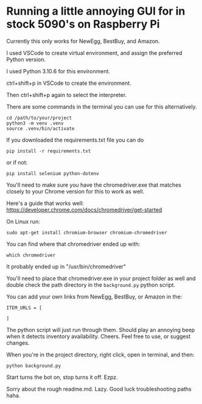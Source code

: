 # Running a little annoying GUI for in stock 5090's on Raspberry Pi

Currently this only works for NewEgg, BestBuy, and Amazon.

I used VSCode to create virtual environment, and assign the preferred Python version.

I used Python 3.10.6 for this environment.

ctrl+shift+p in VSCode to create the environment.

Then ctrl+shift+p again to select the interpreter.

There are some commands in the terminal you can use for this alternatively.

```
cd /path/to/your/project
python3 -m venv .venv
source .venv/bin/activate
```

If you downloaded the requirements.txt file you can do 

```
pip install -r requirements.txt
```

or if not:

```
pip install selenium python-dotenv
```

You'll need to make sure you have the chromedriver.exe that matches closely to your Chrome version for this to work as well.

Here's a guide that works well:
https://developer.chrome.com/docs/chromedriver/get-started

On Linux run:

```
sudo apt-get install chromium-browser chromium-chromedriver
```

You can find where that chromedriver ended up with:

```
which chromedriver
```

It probably ended up in "/usr/bin/chromedriver"

You'll need to place that chromedriver.exe in your project folder as well and double check the path directory in the  `background.py` python script.

You can add your own links from NewEgg, BestBuy, or Amazon in the:

```
ITEM_URLS = [

]
```

The python script will just run through them. Should play an annoying beep when it detects inventory availability. Cheers. Feel free to use, or suggest changes. 

When you're in the project directory, right click, open in terminal, and then:

```
python background.py
```

Start turns the bot on, stop turns it off. Ezpz.

Sorry about the rough readme.md. Lazy. Good luck troubleshooting paths haha.
